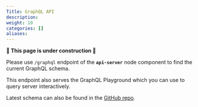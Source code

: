 ```yaml
---
Title: GraphQL API
description:
weight: 10
categories: []
aliases:
---
```


**🚧 This page is under construction 🚧**

Please use `/graphql` endpoint of the **`api-server`** node component to find the current GraphQL schema.

This endpoint also serves the GraphQL Playground which you can use to query server interactively.

Latest schema can also be found in the [GitHub repo](https://github.com/kamu-data/kamu-cli/blob/master/resources/schema.gql).
